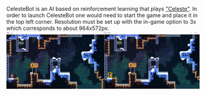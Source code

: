 CelesteBot is an AI based on reinforcement learning that plays ["Celeste"](https://store.steampowered.com/app/504230/Celeste/).
In order to launch CelesteBot one would need to start the game and place it in the top left corner. Resolution must be set up with the in-game option to 3x which corresponds to about 964x572px.
![This is how it's supposed to look like](ScreenShot1.png)